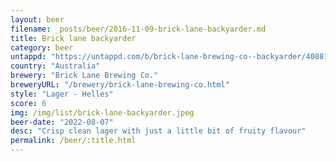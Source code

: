 ```yaml
---
layout: beer
filename: _posts/beer/2016-11-09-brick-lane-backyarder.md
title: Brick lane backyarder
category: beer
untappd: "https://untappd.com/b/brick-lane-brewing-co--backyarder/4088102"
country: "Australia"
brewery: "Brick Lane Brewing Co."
breweryURL: "/brewery/brick-lane-brewing-co.html"
style: "Lager - Helles"
score: 6
img: /img/list/brick-lane-backyarder.jpeg
beer-date: "2022-08-07"
desc: "Crisp clean lager with just a little bit of fruity flavour"
permalink: /beer/:title.html
---
```

